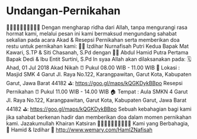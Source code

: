 # Undangan-Pernikahan
🌷🌷🌷🌷🌷🌷🌷🌷🌷🌷 Dengan mengharap ridha dari Allah, tanpa mengurangi rasa hormat kami, melalui pesan ini kami bermaksud mengundang sahabat sekalian pada acara Akad &amp; Resepsi Pernikahan serta memberikan doa restu untuk pernikahan kami:  🧕🏻 Izdihar Nurnafisah Putri Kedua Bapak Mat Kawari, S.TP &amp; Siti Chasanah, S.Pd  dengan  👦🏻 Abdul Hamid Putra Pertama Bapak Dedi &amp; Ibu Entit Surtini, S.Pd  In syaa Allah akan dilaksanakan pada:  🗓 Ahad, 01 Jul 2018  Akad Nikah ⏰ Pukul 08.00 WIB - 11.00 WIB 🕌 Lokasi : Masjid SMK 4 Garut Jl. Raya No.122, Karangpawitan, Garut Kota, Kabupaten Garut, Jawa Barat 44182 ⛳: https://goo.gl/maps/kQGKDykBBpo  Resepsi Pernikahan ⏰ Pukul 11.00 WIB - 14.00 WIB  🏠 Tempat : Aula SMKN 4 Garut  Jl. Raya No.122, Karangpawitan, Garut Kota, Kabupaten Garut, Jawa Barat 44182 ⛳: https://goo.gl/maps/kQGKDykBBpo  Sebuah kebahagian bagi kami jika sahabat berkenan hadir dan memberikan doa dalam momen pernikahan kami.  Jazakumullah Khairan Katsiran 🌷🌷🌷🌷🌷🌷🌷🌷🌷🌷  Kami yang Berbahagia, 🌺 Hamid &amp; Izdihar 🌺 http://www.wemary.com/HamIZNafisah
